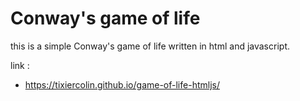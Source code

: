# Conway's game of life

this is a simple Conway's game of life written in html and javascript.

link :
- https://tixiercolin.github.io/game-of-life-htmljs/
